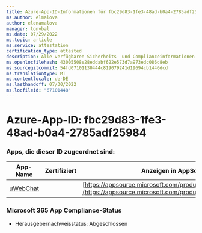 ```yaml
---
title: Azure-App-ID-Informationen für fbc29d83-1fe3-48ad-b0a4-2785adf25984
ms.author: elmalova
author: elenamalova
manager: tonybal
ms.date: 07/29/2022
ms.topic: article
ms.service: attestation
certification_type: attested
description: Alle verfügbaren Sicherheits- und Complianceinformationen für fbc29d83-1fe3-48ad-b0a4-2785adf25984.
ms.openlocfilehash: 43005508e28eddabf622e573d7a973edc086d8eb
ms.sourcegitcommit: 54fd07101130444c819079241d19694cb1446dcd
ms.translationtype: MT
ms.contentlocale: de-DE
ms.lasthandoff: 07/30/2022
ms.locfileid: "67101448"
---
```

# <a name="azure-app-id-fbc29d83-1fe3-48ad-b0a4-2785adf25984"></a>Azure-App-ID: fbc29d83-1fe3-48ad-b0a4-2785adf25984


### <a name="apps-associated-with-this-id"></a>Apps, die dieser ID zugeordnet sind:
| **App-Name** | **Zertifiziert** | **Anzeigen in AppSource** |
|--------------|---------------|-----------------------|
| [uWebChat](../forward/WA200001347.md) |  | [https://appsource.microsoft.com/product/office/WA200001347](https://appsource.microsoft.com/product/office/WA200001347) |

### <a name="microsoft-365-app-compliance-status"></a>Microsoft 365 App Compliance-Status
- Herausgebernachweisstatus: Abgeschlossen
